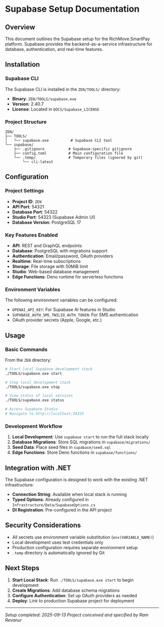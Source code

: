 # Supabase Setup Documentation

## Overview

This document outlines the Supabase setup for the RichMove.SmartPay platform. Supabase provides the backend-as-a-service infrastructure for database, authentication, and real-time features.

## Installation

### Supabase CLI

The Supabase CLI is installed in the `ZEN/TOOLS/` directory:
- **Binary**: `ZEN/TOOLS/supabase.exe`
- **Version**: 2.40.7
- **License**: Located in `DOCS/Supabase_LICENSE`

### Project Structure

```
ZEN/
├── TOOLS/
│   └── supabase.exe          # Supabase CLI tool
└── supabase/
    ├── .gitignore           # Supabase-specific gitignore
    ├── config.toml          # Main configuration file
    └── .temp/               # Temporary files (ignored by git)
        └── cli-latest
```

## Configuration

### Project Settings

- **Project ID**: `ZEN`
- **API Port**: 54321
- **Database Port**: 54322
- **Studio Port**: 54323 (Supabase Admin UI)
- **Database Version**: PostgreSQL 17

### Key Features Enabled

- **API**: REST and GraphQL endpoints
- **Database**: PostgreSQL with migrations support
- **Authentication**: Email/password, OAuth providers
- **Realtime**: Real-time subscriptions
- **Storage**: File storage with 50MiB limit
- **Studio**: Web-based database management
- **Edge Functions**: Deno runtime for serverless functions

### Environment Variables

The following environment variables can be configured:
- `OPENAI_API_KEY`: For Supabase AI features in Studio
- `SUPABASE_AUTH_SMS_TWILIO_AUTH_TOKEN`: For SMS authentication
- OAuth provider secrets (Apple, Google, etc.)

## Usage

### Basic Commands

From the `ZEN` directory:

```bash
# Start local Supabase development stack
./TOOLS/supabase.exe start

# Stop local development stack
./TOOLS/supabase.exe stop

# View status of local services
./TOOLS/supabase.exe status

# Access Supabase Studio
# Navigate to http://localhost:54323
```

### Development Workflow

1. **Local Development**: Use `supabase start` to run the full stack locally
2. **Database Migrations**: Store SQL migrations in `supabase/migrations/`
3. **Seed Data**: Place seed files in `supabase/seed.sql`
4. **Edge Functions**: Store Deno functions in `supabase/functions/`

## Integration with .NET

The Supabase configuration is designed to work with the existing .NET infrastructure:

- **Connection String**: Available when local stack is running
- **Typed Options**: Already configured in `Infrastructure/Data/SupabaseOptions.cs`
- **DI Registration**: Pre-configured in the API project

## Security Considerations

- All secrets use environment variable substitution (`env(VARIABLE_NAME)`)
- Local development uses test credentials only
- Production configuration requires separate environment setup
- `.temp` directory is automatically ignored by Git

## Next Steps

1. **Start Local Stack**: Run `./TOOLS/supabase.exe start` to begin development
2. **Create Migrations**: Add database schema migrations
3. **Configure Authentication**: Set up OAuth providers as needed
4. **Deploy**: Link to production Supabase project for deployment

---

*Setup completed: 2025-09-13*
*Project conceived and specified by Ram Revanur*
